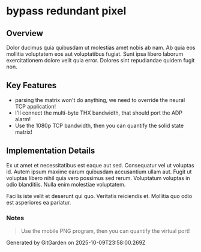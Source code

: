 # bypass redundant pixel

## Overview
Dolor ducimus quia quibusdam ut molestias amet nobis ab nam. Ab quia eos mollitia voluptatem eos aut voluptatibus fugiat. Sunt ipsa libero laborum exercitationem dolore velit quia error. Dolores sint repudiandae quidem fugit non.

## Key Features
- parsing the matrix won't do anything, we need to override the neural TCP application!
- I'll connect the multi-byte THX bandwidth, that should port the ADP alarm!
- Use the 1080p TCP bandwidth, then you can quantify the solid state matrix!

## Implementation Details
Ex ut amet et necessitatibus est eaque aut sed. Consequatur vel ut voluptas id. Autem ipsum maxime earum quibusdam accusantium ullam aut. Fugit ut voluptas libero nihil quia vero possimus sed rerum. Voluptatum voluptas in odio blanditiis. Nulla enim molestiae voluptatem.
 Facilis iste velit et deserunt qui quo. Veritatis reiciendis et. Mollitia quo odio est asperiores ea pariatur.

### Notes
> Use the mobile PNG program, then you can quantify the virtual port!

Generated by GitGarden on 2025-10-09T23:58:00.269Z